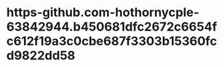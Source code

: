 # https-github.com-hothornycple-63842944.b450681dfc2672c6654fc612f19a3c0cbe687f3303b15360fcd9822dd58